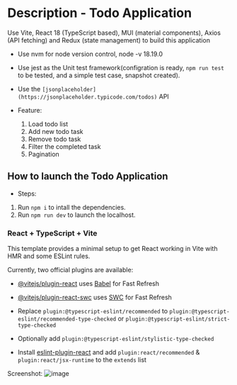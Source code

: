 # Description - Todo Application
Use Vite, React 18 (TypeScript based), MUI (material components), Axios (API fetching) and Redux (state management) to build this application

- Use nvm for node version control, node -v 18.19.0
- Use jest as the Unit test framework(configration is ready, `npm run test` to be tested, and a simple test case, snapshot created).
- Use the `[jsonplaceholder](https://jsonplaceholder.typicode.com/todos)` API

- Feature:
  1. Load todo list
  2. Add new todo task
  3. Remove todo task
  4. Filter the completed task
  5. Pagination

## How to launch the Todo Application

- Steps:
1. Run `npm i` to intall the dependencies.
2. Run `npm run dev` to launch the localhost.
   
### React + TypeScript + Vite

This template provides a minimal setup to get React working in Vite with HMR and some ESLint rules.

Currently, two official plugins are available:

- [@vitejs/plugin-react](https://github.com/vitejs/vite-plugin-react/blob/main/packages/plugin-react/README.md) uses [Babel](https://babeljs.io/) for Fast Refresh
- [@vitejs/plugin-react-swc](https://github.com/vitejs/vite-plugin-react-swc) uses [SWC](https://swc.rs/) for Fast Refresh


- Replace `plugin:@typescript-eslint/recommended` to `plugin:@typescript-eslint/recommended-type-checked` or `plugin:@typescript-eslint/strict-type-checked`
- Optionally add `plugin:@typescript-eslint/stylistic-type-checked`
- Install [eslint-plugin-react](https://github.com/jsx-eslint/eslint-plugin-react) and add `plugin:react/recommended` & `plugin:react/jsx-runtime` to the `extends` list

Screenshot:
![image](https://github.com/user-attachments/assets/40acd6c4-5157-4bc3-8831-cfa95c057792)
